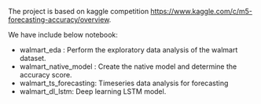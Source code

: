 The project is based on kaggle competition https://www.kaggle.com/c/m5-forecasting-accuracy/overview.

We have include below notebook:
- walmart_eda : Perform the exploratory data analysis of the walmart dataset.
- walmart_native_model : Create the native model and determine the accuracy score.
- walmart_ts_forecasting: Timeseries data analysis for forecasting
- walmart_dl_lstm: Deep learning LSTM model.  

